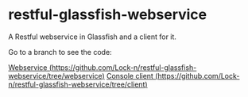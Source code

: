 # restful-glassfish-webservice
A Restful webservice in Glassfish and a client for it.

Go to a branch to see the code:

[Webservice (https://github.com/Lock-n/restful-glassfish-webservice/tree/webservice)](https://github.com/Lock-n/restful-glassfish-webservice/tree/webservice)
[Console client (https://github.com/Lock-n/restful-glassfish-webservice/tree/client)](https://github.com/Lock-n/restful-glassfish-webservice/tree/client)
